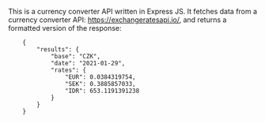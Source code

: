 This is a currency converter API written in Express JS.
It fetches data from a currency converter API: https://exchangeratesapi.io/,
and returns a formatted version of the response:

```
    {
        "results": {
            "base": "CZK",
            "date": "2021-01-29",
            "rates": {
                "EUR": 0.0384319754,
                "SEK": 0.3885857033,
                "IDR": 653.1191391238
            }
        }
    }
```